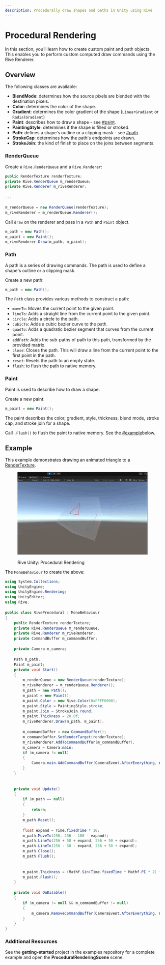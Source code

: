 ```yaml
---
description: Procedurally draw shapes and paths in Unity using Rive
---
```


# Procedural Rendering

In this section, you’ll learn how to create custom paint and path objects. This enables you to perform custom computed draw commands using the Rive Renderer.

## Overview

The following classes are available:

* **BlendMode**: determines how the source pixels are blended with the destination pixels.
* **Color**: determines the color of the shape.
* **Gradient**: determines the color gradient of the shape (`LinearGradient` or `RadialGradient`)
* **Paint**: describes how to draw a shape - see [#paint](procedural-rendering.md#paint "mention").
* **PaintingStyle**: determines if the shape is filled or stroked.
* **Path**: defines a shape's outline or a clipping mask - see [#path](procedural-rendering.md#path "mention").
* **StrokeCap**: determines how the path's endpoints are drawn.
* **StrokeJoin**: the kind of finish to place on the joins between segments.

### RenderQueue

Create a `Rive.RenderQueue` and a `Rive.Renderer`:

```csharp
public RenderTexture renderTexture;
private Rive.RenderQueue m_renderQueue;
private Rive.Renderer m_riveRenderer;

...

m_renderQueue = new RenderQueue(renderTexture);
m_riveRenderer = m_renderQueue.Renderer();
```

Call `draw` on the renderer and pass in a `Path` and `Paint` object.

```csharp
m_path = new Path();
m_paint = new Paint();
m_riveRenderer.Draw(m_path, m_paint);
```

### Path

A path is a series of drawing commands. The path is used to define a shape's outline or a clipping mask.

Create a new path:

```csharp
m_path = new Path();
```

The `Path` class provides various methods to construct a path:&#x20;

* `moveTo`: Moves the current point to the given point.
* `lineTo`: Adds a straight line from the current point to the given point.
* `circle`: Adds a circle to the path.
* `cubicTo`: Adds a cubic bezier curve to the path.
* `quadTo`: Adds a quadratic bezier segment that curves from the current point.
* `addPath`: Adds the sub-paths of path to this path, transformed by the provided matrix.
* `close`: Closes the path. This will draw a line from the current point to the first point in the path.
* `reset`: Resets the path to an empty state.
* `flush`: to flush the path to native memory.

### Paint

Paint is used to describe how to draw a shape.&#x20;

Create a new paint:

```csharp
m_paint = new Paint();
```

The paint describes the color, gradient, style, thickness, blend mode, stroke cap, and stroke join for a shape.

Call `.Flush()` to flush the paint to native memory. See the [#example](procedural-rendering.md#example "mention")below.

## Example

This example demonstrates drawing an animated triangle to a [RenderTexture](https://docs.unity3d.com/ScriptReference/RenderTexture.html).

<figure><img src="../../.gitbook/assets/CleanShot 2023-12-08 at 11.14.14.gif" alt=""><figcaption><p>Rive Unity: Procedural Rendering</p></figcaption></figure>

The `MonoBehaviour` to create the above:

```csharp
using System.Collections;
using UnityEngine;
using UnityEngine.Rendering;
using UnityEditor;
using Rive;

public class RiveProcedural : MonoBehaviour
{
    public RenderTexture renderTexture;
    private Rive.RenderQueue m_renderQueue;
    private Rive.Renderer m_riveRenderer;
    private CommandBuffer m_commandBuffer;

    private Camera m_camera;

    Path m_path;
    Paint m_paint;
    private void Start()
    {
        m_renderQueue = new RenderQueue(renderTexture);
        m_riveRenderer = m_renderQueue.Renderer();
        m_path = new Path();
        m_paint = new Paint();
        m_paint.Color = new Rive.Color(0xFFFF0000);
        m_paint.Style = PaintingStyle.stroke;
        m_paint.Join = StrokeJoin.round;
        m_paint.Thickness = 20.0f;
        m_riveRenderer.Draw(m_path, m_paint);

        m_commandBuffer = new CommandBuffer();
        m_commandBuffer.SetRenderTarget(renderTexture);
        m_riveRenderer.AddToCommandBuffer(m_commandBuffer);
        m_camera = Camera.main;
        if (m_camera != null)
        {
            Camera.main.AddCommandBuffer(CameraEvent.AfterEverything, m_commandBuffer);
        }
    }


    private void Update()
    {
        if (m_path == null)
        {
            return;
        }
        m_path.Reset();

        float expand = Time.fixedTime * 10;
        m_path.MoveTo(256, 256 - 100 - expand);
        m_path.LineTo(256 + 50 + expand, 256 + 50 + expand);
        m_path.LineTo(256 - 50 - expand, 256 + 50 + expand);
        m_path.Close();
        m_path.Flush();


        m_paint.Thickness = (Mathf.Sin(Time.fixedTime * Mathf.PI * 2) + 1.0f) * 20.0f + 1.0f;
        m_paint.Flush();
    }

    private void OnDisable()
    {
        if (m_camera != null && m_commandBuffer != null)
        {
            m_camera.RemoveCommandBuffer(CameraEvent.AfterEverything, m_commandBuffer);
        }
    }
}
```

### Additional Resources

See the **getting-started** project in the examples repository for a complete example and open the **ProceduralRenderingScene** scene.

